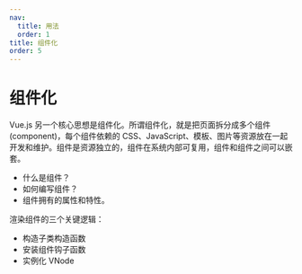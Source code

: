 ```yaml
---
nav:
  title: 用法
  order: 1
title: 组件化
order: 5
---
```


# 组件化

Vue.js 另一个核心思想是组件化。所谓组件化，就是把页面拆分成多个组件 (component)，每个组件依赖的 CSS、JavaScript、模板、图片等资源放在一起开发和维护。组件是资源独立的，组件在系统内部可复用，组件和组件之间可以嵌套。

* 什么是组件？
* 如何编写组件？
* 组件拥有的属性和特性。

渲染组件的三个关键逻辑：

* 构造子类构造函数
* 安装组件钩子函数
* 实例化 VNode